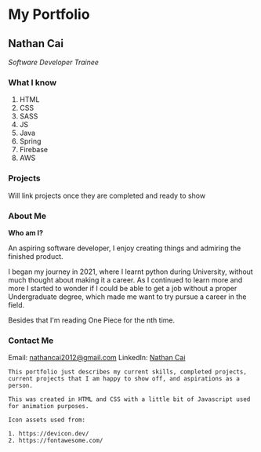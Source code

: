 # My Portfolio

## Nathan Cai

_Software Developer Trainee_

### What I know

1. HTML
2. CSS
3. SASS
4. JS
5. Java
6. Spring
7. Firebase
8. AWS

### Projects

Will link projects once they are completed and ready to show

<!-- https://docs.github.com/en/get-started/writing-on-github/getting-started-with-writing-and-formatting-on-github/basic-writing-and-formatting-syntax -->

### About Me

**Who am I?**

An aspiring software developer, I enjoy creating things
and admiring the finished product.

I began my journey in 2021, where I learnt python during
University, without much thought about making it a
career. As I continued to learn more and more I started
to wonder if I could be able to get a job without a
proper Undergraduate degree, which made me want to try
pursue a career in the field.

Besides that I'm reading One Piece for the nth time.

### Contact Me

Email: nathancai2012@gmail.com
LinkedIn: [Nathan Cai](https://www.linkedin.com/in/nathan-cai-6a9b251a1/)

```
This portfolio just describes my current skills, completed projects, current projects that I am happy to show off, and aspirations as a person.

This was created in HTML and CSS with a little bit of Javascript used for animation purposes.

Icon assets used from:

1. https://devicon.dev/
2. https://fontawesome.com/
```
